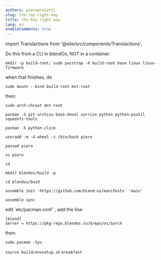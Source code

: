 ```yaml
---
authors: pieroproietti
slug: the-ray-right-way
title: the Ray right way
lang: en
enableComments: true
---
```


import Translactions from '@site/src/components/Translactions';

<Translactions />

Do this from a CLI in blendOs, NOT in a container:

`mkdir -p build-root; sudo pacstrap -K build-root base linux linux-firmware`

when that finishes, do

`sudo mount --bind build-root mnt-root`

then:

`sudo arch-chroot mnt-root`

`pacman -S git archiso base-devel xorriso python python-psutil squashfs-tools`

`pacman -S python-click`

`useradd -m -G wheel -s /bin/bash piero`

`passwd piero`

`su piero`

`cd`

`mkdir blendos/build -p`

`cd blendos/buid`

`assemble init 'https://github.com/blend-os/manifests' 'main'`

`assemble sync`

edit `etc/pacman.conf``, add the line:

```
[blend]
Server = https://pkg-repo.blendos.co/$repo/os/$arch
```

then: 

`sudo pacman -Syu`

`source build/envsetup.sh`
`breakfast`
